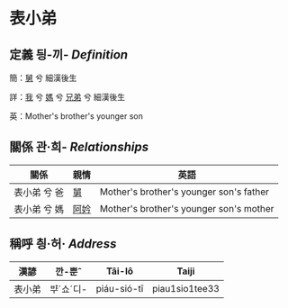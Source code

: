 # 表小弟
## 定義 딍-끼- _Definition_
簡：[舅](member16.md) 兮 細漢後生

詳：[我](member1.md) 兮 [媽](member3.md) 兮 [兄弟](member16.md) 兮 細漢後生

英：Mother's brother's younger son

## 關係 관·희- _Relationships_

關係 | 親情 | 英語
--- | --- | --- 
表小弟 兮 爸 | [舅](member16.md) | Mother's brother's younger son's father
表小弟 兮 媽 | [阿妗](member51.md) | Mother's brother's younger son's mother


## 稱呼 칑·허· _Address_

漢諺 | 깐-뿐ˆ | Tâi-lô | Taiji
--- | --- | --- | --- 
表小弟 | ᄇᆤˊ쇼ˊ디- | piáu-sió-tī | piau1sio1tee33 
